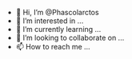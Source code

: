- 👋 Hi, I’m @Phascolarctos
- 👀 I’m interested in ...
- 🌱 I’m currently learning ...
- 💞️ I’m looking to collaborate on ...
- 📫 How to reach me ...

<!---
Phascolarctos/Phascolarctos is a ✨ special ✨ repository because its `README.md` (this file) appears on your GitHub profile.
You can click the Preview link to take a look at your changes.
--->
